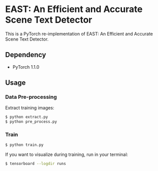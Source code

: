 # EAST: An Efficient and Accurate Scene Text Detector

This is a PyTorch re-implementation of EAST: An Efficient and Accurate Scene Text Detector.

## Dependency

- PyTorch 1.1.0

## Usage
### Data Pre-processing
Extract training images:
```bash
$ python extract.py
$ python pre_process.py
```

### Train
```bash
$ python train.py
```

If you want to visualize during training, run in your terminal:
```bash
$ tensorboard --logdir runs
```
